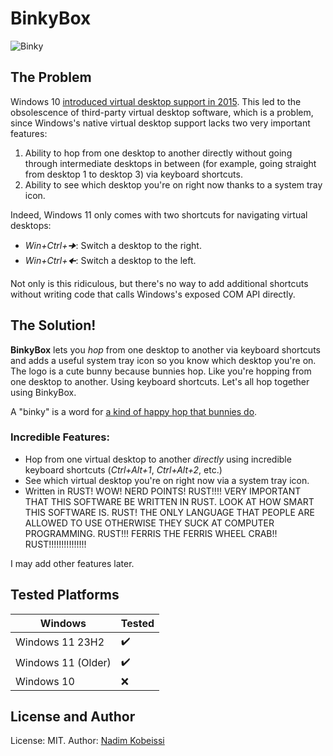 # BinkyBox

![Binky](icons/binky.ico)

## The Problem

Windows 10 [introduced virtual desktop support in 2015](https://www.pcworld.com/article/1936035/virtual-desktops-more-space-and-order-with-windows-10-and-11.html). This led to the obsolescence of third-party virtual desktop software, which is a problem, since Windows's native virtual desktop support lacks two very important features:

1. Ability to hop from one desktop to another directly without going through intermediate desktops in between (for example, going straight from desktop 1 to desktop 3) via keyboard shortcuts.
2. Ability to see which desktop you're on right now thanks to a system tray icon.

Indeed, Windows 11 only comes with two shortcuts for navigating virtual desktops:

- _Win+Ctrl+🠊_: Switch a desktop to the right.
- _Win+Ctrl+🠈_: Switch a desktop to the left.

Not only is this ridiculous, but there's no way to add additional shortcuts without writing code that calls Windows's exposed COM API directly.

## The Solution!

**BinkyBox** lets you _hop_ from one desktop to another via keyboard shortcuts and adds a useful system tray icon so you know which desktop you're on. The logo is a cute bunny because bunnies hop. Like you're hopping from one desktop to another. Using keyboard shortcuts. Let's all hop together using BinkyBox.

A "binky" is a word for [a kind of happy hop that bunnies do](https://be.chewy.com/is-this-normal-why-do-rabbits-binky/).

### Incredible Features:

- Hop from one virtual desktop to another _directly_ using incredible keyboard shortcuts (_Ctrl+Alt+1_, _Ctrl+Alt+2_, etc.)
- See which virtual desktop you're on right now via a system tray icon.
- Written in RUST! WOW! NERD POINTS! RUST!!!! VERY IMPORTANT THAT THIS SOFTWARE BE WRITTEN IN RUST. LOOK AT HOW SMART THIS SOFTWARE IS. RUST! THE ONLY LANGUAGE THAT PEOPLE ARE ALLOWED TO USE OTHERWISE THEY SUCK AT COMPUTER PROGRAMMING. RUST!!! FERRIS THE FERRIS WHEEL CRAB!! RUST!!!!!!!!!!!!!!!

I may add other features later.

## Tested Platforms

| Windows            | Tested     |
|--------------------|------------|
| Windows 11 23H2    | ✔️         |
| Windows 11 (Older) | ✔️         |
| Windows 10         | ❌         |

## License and Author

License: MIT. Author: [Nadim Kobeissi](https://nadim.computer)
